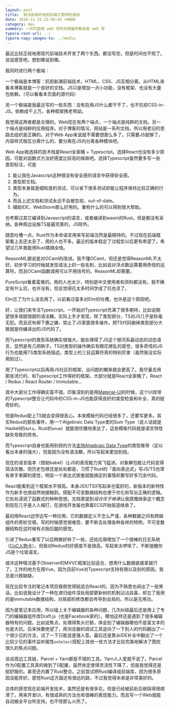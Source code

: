 ```yaml
---
layout: post
title:  尝试前端开发的后端工程师的漫谈
date: 2018-11-19 22:56:42 +0800
category: dev
summary: 一切可能用 web 写的东西最终都会用 web 写
typora-root-url: ../
typora-copy-images-to: ../media
---
```


最近比较正经地用现代前端技术开发了两个东西。都没写完，但是时间也不短了。说说感受吧，想到哪说到哪。

我同时进行两个极端：

一个极端是本博客：抗拒新潮前端技术，HTML、CSS、JS互相分离。从HTML来看本博客就是一个良好的文档。JS只是增加一点小功能，没有框架、也没有大量包依赖。（可以看看本页面的源代码）

另一个极端是我最近写的一些东西：没有启用JS什么都干不了，也不抗拒CSS-in-JS。依赖成千上万，各种框架携老带幼。

我觉得这两者都是合理的。Web现在有两个端点，一个端点是纯粹的文档，另一个端点是纯粹的应用程序。对于博客的情况，网站是一系列文档，所以用老旧的思路去组织是正确的。对于Web App来说就不需要想那么多了。只需要JS就够了。内容样式相互分离什么的，要分离在JS内分离各种模块吧。

Web App我选择的技术栈是React全家桶 + Typescript。选择React也没有多少原因，可能对函数式方法好感度比较高的缘故吧。选择Typescript虽然要多写一些类型标注，可是

1. 能让我在Javascript这种很没有安全感的语言中获得安全感。
2. 类型即文档。
3. 类型本身就是细粒度的测试，可以省下很多测试却能让程序保持比较正确的行为。
4. 而且上述文档和测试永远不会被忽视，out-of-date。
5. 辅助IDE，WebStorm那么好用的。重构什么的可以得到很大帮助。

也考察过其它编译到Javascript的语言，或者编译到wasm的Rust。但是都没有采纳。各种周边设施TS是最完善的，JS除外。

随意吐槽一点，Rust作为本命语言用来写前端当然是最期待的。不过现在前端框架看上去还太丑了，用的人也不多。最近的版本稳定了过程宏以后更有希望了。希望过几年我能用Rust搞搞全栈。

ReasonML据说是对OCaml的改进。我不懂OCaml，但还是觉得ReasonML不太好。初步学习的时候就发现语法上的一些毛刺，比如说对浮点数运算要用奇怪的运算符。而且OCaml函数调用可以不用括号的，ReasonML却需要。

PureScript看着蛮难的。用的人也太少，特别是中文使用者和资料都没有。我不确定有什么坑，也许没有，但总觉得花太多时间学成了坑也凉了。

Elm忘了为什么没去用了。以前看过蛮多对Elm的吐槽，也许是这个原因吧。

好，让我们来专注Typescript。一开始对Typescript充满了很多期待，比如说期望很多很甜很甜的语法糖。实际上手才发现，除了类型部分，TS对JS几乎是秋毫无犯。而且还有柳下惠之嫌，禁止了JS里面很多操作。把TS代码删掉类型部分大致就是你编译出的JS代码了。

而Typescript的类型系统确实很强大，能处理得了JS这个银河系最动态的动态语言，显然是有几把刷子。TS对类型的操作确实有眼花缭乱的感觉，很多奇怪的JS行为也能用TS类型系统描述。类型上的三目运算符真的特别厉害（虽然我没实际用到过）。

用了Typescript以后再用JS社区的框架，出问题的概率就会更高了。我尽量去用那些流行的、和Typescript工作得好的框架。大部分就是React全家桶了，React / Redux / React Router / Immutable...

其中大部分工作得确实蛮不错。印象深刻的是用[Material-UI](https://material-ui.com/)的时候，这个UI库带的Typescript整合让代码中的CSS-in-JS也能获得良好的类型检查和补全，真的挺奇妙的。

但是Redux配上TS就会变得很恶心。本来模板代码已经很多了，还要写更多。其实Redux的那些事件，用一个Algebraic Data Type里的Sum Type（说人话就是Haskell的`data`，Rust的`enum`）就能很优雅地表达了，这些模板代码就是语言特性缺失导致的债务。

而Typescript自身也能用别扭的方法[支持Algebraic Data Type](https://www.typescriptlang.org/docs/handbook/advanced-types.html#discriminated-unions)的类型推导（足以看出本身的强大），但是因为没有语法糖，所以写起来更加别扭。

现在的语言版本（借助babel）让JS的表现能力突飞猛进。对象解包能让代码变得简洁优雅。但历史包袱还是处处都是，习惯了Rust的「面向表达式」写JS/TS也常有束手束脚的感觉，明显一个表达式嵌套就能搞定的事情却要写好多冗余代码。

React能看到这个框架水平很高。本身JSX/TSX写起来也蛮好的，新版本的新特性作为新手也很自然地接触到。搭配不可变数据结构也便于优化和写出正确的逻辑。它处处浸润了函数式的种种思想。文档里提到*组合优于继承*让我感慨继承这个概念到现在几乎是人人喊打，在游戏开发届也靠着ECS开始驱逐继承了。

最初用React边学边写一种应用，它的数据定义不怎么严谨，各种数据之间有跨越组件的奇妙交缠。写的时候感觉很难受，要不断去处理各种各样的特例，不可变数据结构在这时候有点拖后腿的感觉。

引进了Redux重写了以后稍微好转了一些。还给应用增加了一个很棒的日志系统（[CoC人物卡](https://aleadea.github.io/coc-sheet/)）。但我对Redux的好感度不是很高。写起来太啰嗦了，不断提醒你JS是个垃圾语言。

或许这种情况基于Observer的MVVC框架比较适合，想用什么数据直接拿就行了。工作的地方在用Vue，因为目前Vue对Typescript支持有限以及别的原因，我总是兴致缺缺。

现在比较专注的笔记本项目我倒觉得挺适合React的。因为不熟悉也闹出了一些笑话，比如说我设计了一种在递归组件深处局部更新树的机制沾沾自喜，却忘了我用的是immutable数据结构，对局部的修改都会传导到全局的，所以是无用功。

因为是笔记本应用，所以碰上关于编辑器的各种问题，几次纠结最后还是用上了专门的编辑器组件库Draft.js（也是Facebook家的）。哪怕这样还是遇到了很多编辑器特有的问题。比如说焦点，处理得焦头烂额，体会到了编辑器哪怕不是富文本的也是大坑。后来快要绝望了，用浏览器的调试工具逆向了一下别人的代码翻出了一个很少见的方法，试了一下只能说差强人意。最后还是靠从IDE补全中翻出了一个比较少见的事件监听属性`onSelect`搭配上其他一些方法才比较完美地解决了困扰很久的焦点问题。

谈谈周边工具链，Parcel + Yarn都是不错的工具。Yarn人人爱就不说了。Parcel作为0配置工具真的做到了0配置，虽然肯定使得灵活性下降了，但是我觉得还是挺舒服的。甚至还内置了Rust整合。之前尝试把Rust编译成前端库，因为很多原因没能弄好。感觉Rust这方面还有很远的路，不过我觉得未来是非常美好的。

总体的感觉现在前端开发技术，虽然还是有很多坑，但是已经被前赴后继踩得很顺滑了。用来开发UI，有很成熟的方法也有很棒的表现能力。而且写一个Web就能自动被全平台所支持。也不怪那么火热了。
